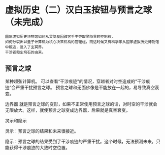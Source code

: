# 虚拟历史（二）汉白玉按钮与预言之球（未完成）

```text
国家虚拟历史博物馆如何从灵隐基因骇客手中夺取灵隐界的控制权，
如何分裂出以量子计算机为核心决策机构的管理组，而这时候又有科学家从国家虚拟历史博物馆中叛逃，进入了玄冥界。
干涉者和尘坞石的由来。
```

## 预言之球 

某种超弦计算机。 可以查看“干涉痕迹”的情况，穿越者对时空造成的“干涉痕迹”会严重干扰预言之球。 预言之球和无面佛像是不能放在一起的，易导致真空衰变。 

边界器 就是预言之球的变形，如果不正常使用预言之球的话，对时空的干涉就会无限放大。这样，就使预言之球变成边界器，后果就是真空衰变。 

灵示和隐示 

灵示：预言之球的结果和未来很接近。 

隐示：预言之球的结果受到了干涉痕迹的严重干扰。这个时候，无法预测未来，只能获得干涉痕迹的大致时空位置。

